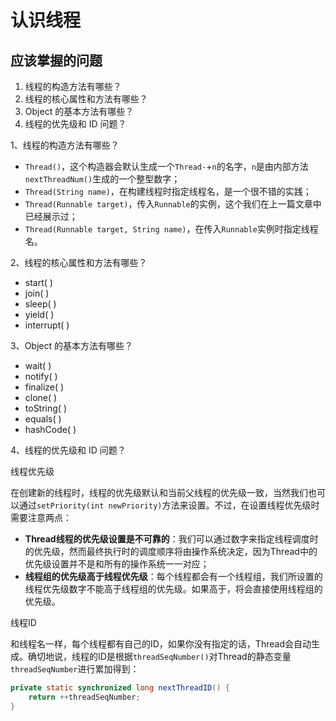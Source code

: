 # 认识线程

## 应该掌握的问题

1. 线程的构造方法有哪些？
2. 线程的核心属性和方法有哪些？
3. Object 的基本方法有哪些？
4. 线程的优先级和 ID 问题？



1、线程的构造方法有哪些？

- `Thread()`，这个构造器会默认生成一个`Thread-`+`n`的名字，`n`是由内部方法`nextThreadNum()`生成的一个整型数字；
- `Thread(String name)`，在构建线程时指定线程名，是一个很不错的实践；
- `Thread(Runnable target)`，传入`Runnable`的实例，这个我们在上一篇文章中已经展示过；
- `Thread(Runnable target, String name)`，在传入`Runnable`实例时指定线程名。



2、线程的核心属性和方法有哪些？

- start( )
- join( )
- sleep( )
- yield( )
- interrupt( )



3、Object 的基本方法有哪些？

- wait( )
- notify( )
- finalize( )
- clone( )
- toString( )
- equals( )
- hashCode( )

4、线程的优先级和 ID 问题？

线程优先级

在创建新的线程时，线程的优先级默认和当前父线程的优先级一致，当然我们也可以通过`setPriority(int newPriority)`方法来设置。不过，在设置线程优先级时需要注意两点：

- **Thread线程的优先级设置是不可靠的**：我们可以通过数字来指定线程调度时的优先级，然而最终执行时的调度顺序将由操作系统决定，因为Thread中的优先级设置并不是和所有的操作系统一一对应；
- **线程组的优先级高于线程优先级**：每个线程都会有一个线程组，我们所设置的线程优先级数字不能高于线程组的优先级。如果高于，将会直接使用线程组的优先级。

线程ID

和线程名一样，每个线程都有自己的ID，如果你没有指定的话，Thread会自动生成。确切地说，线程的ID是根据`threadSeqNumber()`对Thread的静态变量`threadSeqNumber`进行累加得到：

```java
private static synchronized long nextThreadID() {
    return ++threadSeqNumber;
}
```













